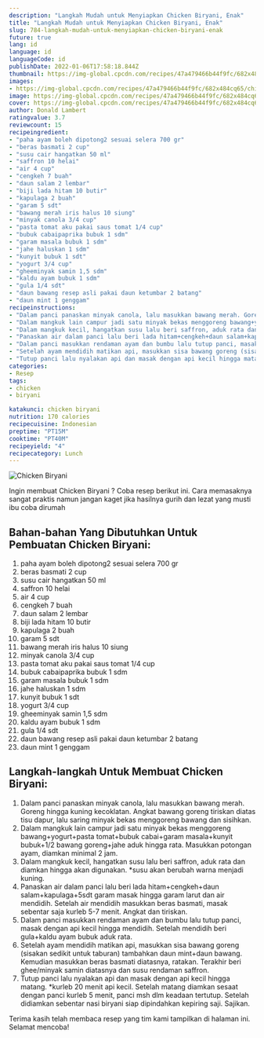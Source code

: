 ```yaml
---
description: "Langkah Mudah untuk Menyiapkan Chicken Biryani, Enak"
title: "Langkah Mudah untuk Menyiapkan Chicken Biryani, Enak"
slug: 784-langkah-mudah-untuk-menyiapkan-chicken-biryani-enak
future: true
lang: id
language: id
languageCode: id
publishDate: 2022-01-06T17:58:18.844Z 
thumbnail: https://img-global.cpcdn.com/recipes/47a479466b44f9fc/682x484cq65/chicken-biryani-foto-resep-utama.png
images:
- https://img-global.cpcdn.com/recipes/47a479466b44f9fc/682x484cq65/chicken-biryani-foto-resep-utama.png
image: https://img-global.cpcdn.com/recipes/47a479466b44f9fc/682x484cq65/chicken-biryani-foto-resep-utama.png
cover: https://img-global.cpcdn.com/recipes/47a479466b44f9fc/682x484cq65/chicken-biryani-foto-resep-utama.png
author: Donald Lambert
ratingvalue: 3.7
reviewcount: 15
recipeingredient:
- "paha ayam boleh dipotong2 sesuai selera 700 gr"
- "beras basmati 2 cup"
- "susu cair hangatkan 50 ml"
- "saffron 10 helai"
- "air 4 cup"
- "cengkeh 7 buah"
- "daun salam 2 lembar"
- "biji lada hitam 10 butir"
- "kapulaga 2 buah"
- "garam 5 sdt"
- "bawang merah iris halus 10 siung"
- "minyak canola 3/4 cup"
- "pasta tomat aku pakai saus tomat 1/4 cup"
- "bubuk cabaipaprika bubuk 1 sdm"
- "garam masala bubuk 1 sdm"
- "jahe haluskan 1 sdm"
- "kunyit bubuk 1 sdt"
- "yogurt 3/4 cup"
- "gheeminyak samin 1,5 sdm"
- "kaldu ayam bubuk 1 sdm"
- "gula 1/4 sdt"
- "daun bawang resep asli pakai daun ketumbar 2 batang"
- "daun mint 1 genggam"
recipeinstructions:
- "Dalam panci panaskan minyak canola, lalu masukkan bawang merah. Goreng hingga kuning kecoklatan. Angkat bawang goreng tiriskan diatas tisu dapur, lalu saring minyak bekas menggoreng bawang dan sisihkan."
- "Dalam mangkuk lain campur jadi satu minyak bekas menggoreng bawang+yogurt+pasta tomat+bubuk cabai+garam masala+kunyit bubuk+1/2 bawang goreng+jahe aduk hingga rata. Masukkan potongan ayam, diamkan minimal 2 jam."
- "Dalam mangkuk kecil, hangatkan susu lalu beri saffron, aduk rata dan diamkan hingga akan digunakan. *susu akan berubah warna menjadi kuning."
- "Panaskan air dalam panci lalu beri lada hitam+cengkeh+daun salam+kapulaga+5sdt garam masak hingga garam larut dan air mendidih. Setelah air mendidih masukkan beras basmati, masak sebentar saja kurleb 5-7 menit. Angkat dan tiriskan."
- "Dalam panci masukkan rendaman ayam dan bumbu lalu tutup panci, masak dengan api kecil hingga mendidih. Setelah mendidih beri gula+kaldu ayam bubuk aduk rata."
- "Setelah ayam mendidih matikan api, masukkan sisa bawang goreng (sisakan sedikit untuk taburan) tambahkan daun mint+daun bawang. Kemudian masukkan beras basmati diatasnya, ratakan. Terakhir beri ghee/minyak samin diatasnya dan susu rendaman saffron."
- "Tutup panci lalu nyalakan api dan masak dengan api kecil hingga matang. *kurleb 20 menit api kecil. Setelah matang diamkan sesaat dengan panci kurleb 5 menit, panci msh dlm keadaan tertutup. Setelah didiamkan sebentar nasi biryani siap dipindahkan kepiring saji. Sajikan."
categories:
- Resep
tags:
- chicken
- biryani

katakunci: chicken biryani 
nutrition: 170 calories
recipecuisine: Indonesian
preptime: "PT15M"
cooktime: "PT40M"
recipeyield: "4"
recipecategory: Lunch
---
```



![Chicken Biryani](https://img-global.cpcdn.com/recipes/47a479466b44f9fc/682x484cq65/chicken-biryani-foto-resep-utama.png)

Ingin membuat Chicken Biryani ? Coba resep berikut ini. Cara memasaknya sangat praktis namun jangan kaget jika hasilnya gurih dan lezat yang musti ibu coba dirumah

<!--inarticleads1-->

## Bahan-bahan Yang Dibutuhkan Untuk Pembuatan Chicken Biryani:

1. paha ayam boleh dipotong2 sesuai selera 700 gr
1. beras basmati 2 cup
1. susu cair hangatkan 50 ml
1. saffron 10 helai
1. air 4 cup
1. cengkeh 7 buah
1. daun salam 2 lembar
1. biji lada hitam 10 butir
1. kapulaga 2 buah
1. garam 5 sdt
1. bawang merah iris halus 10 siung
1. minyak canola 3/4 cup
1. pasta tomat aku pakai saus tomat 1/4 cup
1. bubuk cabaipaprika bubuk 1 sdm
1. garam masala bubuk 1 sdm
1. jahe haluskan 1 sdm
1. kunyit bubuk 1 sdt
1. yogurt 3/4 cup
1. gheeminyak samin 1,5 sdm
1. kaldu ayam bubuk 1 sdm
1. gula 1/4 sdt
1. daun bawang resep asli pakai daun ketumbar 2 batang
1. daun mint 1 genggam



<!--inarticleads2-->

## Langkah-langkah Untuk Membuat Chicken Biryani:

1. Dalam panci panaskan minyak canola, lalu masukkan bawang merah. Goreng hingga kuning kecoklatan. Angkat bawang goreng tiriskan diatas tisu dapur, lalu saring minyak bekas menggoreng bawang dan sisihkan.
1. Dalam mangkuk lain campur jadi satu minyak bekas menggoreng bawang+yogurt+pasta tomat+bubuk cabai+garam masala+kunyit bubuk+1/2 bawang goreng+jahe aduk hingga rata. Masukkan potongan ayam, diamkan minimal 2 jam.
1. Dalam mangkuk kecil, hangatkan susu lalu beri saffron, aduk rata dan diamkan hingga akan digunakan. *susu akan berubah warna menjadi kuning.
1. Panaskan air dalam panci lalu beri lada hitam+cengkeh+daun salam+kapulaga+5sdt garam masak hingga garam larut dan air mendidih. Setelah air mendidih masukkan beras basmati, masak sebentar saja kurleb 5-7 menit. Angkat dan tiriskan.
1. Dalam panci masukkan rendaman ayam dan bumbu lalu tutup panci, masak dengan api kecil hingga mendidih. Setelah mendidih beri gula+kaldu ayam bubuk aduk rata.
1. Setelah ayam mendidih matikan api, masukkan sisa bawang goreng (sisakan sedikit untuk taburan) tambahkan daun mint+daun bawang. Kemudian masukkan beras basmati diatasnya, ratakan. Terakhir beri ghee/minyak samin diatasnya dan susu rendaman saffron.
1. Tutup panci lalu nyalakan api dan masak dengan api kecil hingga matang. *kurleb 20 menit api kecil. Setelah matang diamkan sesaat dengan panci kurleb 5 menit, panci msh dlm keadaan tertutup. Setelah didiamkan sebentar nasi biryani siap dipindahkan kepiring saji. Sajikan.




Terima kasih telah membaca resep yang tim kami tampilkan di halaman ini. Selamat mencoba!
